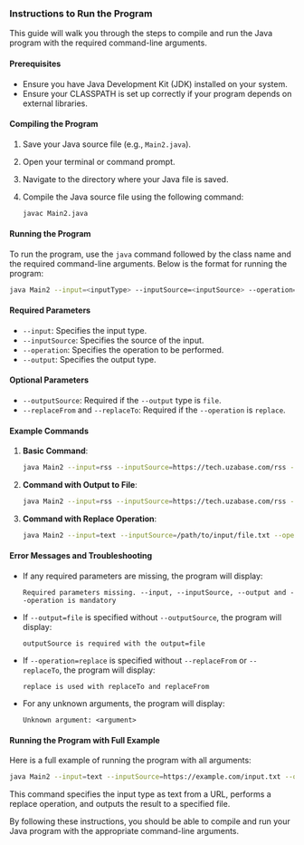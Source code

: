 
### Instructions to Run the Program

This guide will walk you through the steps to compile and run the Java program with the required command-line arguments.

#### Prerequisites

- Ensure you have Java Development Kit (JDK) installed on your system.
- Ensure your CLASSPATH is set up correctly if your program depends on external libraries.

#### Compiling the Program

1. Save your Java source file (e.g., `Main2.java`).

2. Open your terminal or command prompt.

3. Navigate to the directory where your Java file is saved.

4. Compile the Java source file using the following command:
   ```sh
   javac Main2.java
   ```

#### Running the Program

To run the program, use the `java` command followed by the class name and the required command-line arguments. Below is the format for running the program:

```sh
java Main2 --input=<inputType> --inputSource=<inputSource> --operation=<operation> --output=<outputType> [--outputSource=<outputSource>] [--replaceFrom=<replaceFrom>] [--replaceTo=<replaceTo>]
```

#### Required Parameters

- `--input`: Specifies the input type.
- `--inputSource`: Specifies the source of the input.
- `--operation`: Specifies the operation to be performed.
- `--output`: Specifies the output type.

#### Optional Parameters

- `--outputSource`: Required if the `--output` type is `file`.
- `--replaceFrom` and `--replaceTo`: Required if the `--operation` is `replace`.

#### Example Commands

1. **Basic Command**:
   ```sh
   java Main2 --input=rss --inputSource=https://tech.uzabase.com/rss --operation=trim --output=print
   ```

2. **Command with Output to File**:
   ```sh
   java Main2 --input=rss --inputSource=https://tech.uzabase.com/rss --operation=trim --output=file --outputSource=/path/to/output/file.txt
   ```

3. **Command with Replace Operation**:
   ```sh
   java Main2 --input=text --inputSource=/path/to/input/file.txt --operation=replace --replaceFrom=oldText --replaceTo=newText --output=file --outputSource=/path/to/output/file.txt
   ```

#### Error Messages and Troubleshooting

- If any required parameters are missing, the program will display:
  ```
  Required parameters missing. --input, --inputSource, --output and --operation is mandatory
  ```

- If `--output=file` is specified without `--outputSource`, the program will display:
  ```
  outputSource is required with the output=file
  ```

- If `--operation=replace` is specified without `--replaceFrom` or `--replaceTo`, the program will display:
  ```
  replace is used with replaceTo and replaceFrom
  ```

- For any unknown arguments, the program will display:
  ```
  Unknown argument: <argument>
  ```

#### Running the Program with Full Example

Here is a full example of running the program with all arguments:

```sh
java Main2 --input=text --inputSource=https://example.com/input.txt --operation=replace --replaceFrom=oldText --replaceTo=newText --output=file --outputSource=/path/to/output/file.txt
```

This command specifies the input type as text from a URL, performs a replace operation, and outputs the result to a specified file.

By following these instructions, you should be able to compile and run your Java program with the appropriate command-line arguments.
